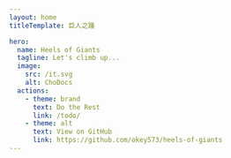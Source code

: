 ```yaml
---
layout: home
titleTemplate: 巨人之踵

hero:
  name: Heels of Giants
  tagline: Let's climb up... 
  image:
    src: /it.svg
    alt: ChoDocs
  actions:
    - theme: brand
      text: Do the Rest
      link: /todo/
    - theme: alt
      text: View on GitHub
      link: https://github.com/okey573/heels-of-giants
---
```

